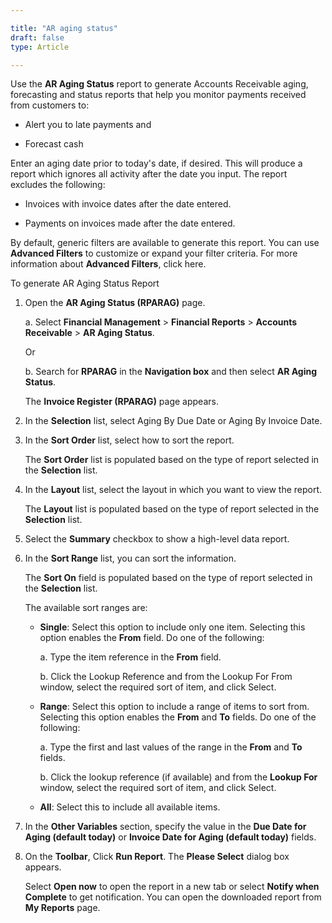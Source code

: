 ```yaml
---

title: "AR aging status"
draft: false
type: Article

---
```


Use the **AR Aging Status** report to generate Accounts Receivable aging, forecasting and status reports that help you monitor payments received from customers to:

- Alert you to late payments and

- Forecast cash

Enter an aging date prior to today's date, if desired. This will produce a report which ignores all activity after the date you input. The report excludes the following:

- Invoices with invoice dates after the date entered.

- Payments on invoices made after the date entered.

By default, generic filters are available to generate this report. You can use **Advanced Filters** to customize or expand your filter criteria. For more information about **Advanced Filters**, click here.

To generate AR Aging Status Report

1. Open the **AR Aging Status (RPARAG)** page.

    a. Select **Financial Management** > **Financial Reports** > **Accounts Receivable**  > **AR Aging Status**.

    Or

    b. Search for **RPARAG** in the **Navigation box** and then select **AR Aging Status**.

    The **Invoice Register (RPARAG)** page appears.

2. In the **Selection** list, select Aging By Due Date or Aging By Invoice Date.

3. In the **Sort Order** list, select how to sort the report.

    The **Sort Order** list is populated based on the type of report selected in the **Selection** list.

4. In the **Layout** list, select the layout in which you want to view the report.

    The **Layout** list is populated based on the type of report selected in the **Selection** list.

5. Select the **Summary** checkbox to show a high-level data report.

6. In the **Sort Range** list, you can sort the information.

    The **Sort On** field is populated based on the type of report selected in the **Selection** list.

    The available sort ranges are:

    - **Single**: Select this option to include only one item. Selecting this option enables the **From** field. Do one of the following:

        a. Type the item reference in the **From** field.

        b. Click the Lookup Reference and from the Lookup For From window, select the required sort of item, and click Select.

    - **Range**: Select this option to include a range of items to sort from. Selecting this option enables the **From** and **To** fields. Do one of the following:

        a. Type the first and last values of the range in the **From** and **To** fields.

        b. Click the lookup reference (if available) and from the **Lookup For** window, select the required sort of item, and click Select.

    - **All**: Select this to include all available items.

7. In the **Other Variables** section, specify the value in the **Due Date for Aging (default today)** or **Invoice Date for Aging (default today)** fields.

8. On the **Toolbar**, Click **Run Report**. The **Please Select** dialog box appears.

    Select **Open now** to open the report in a new tab or select **Notify when Complete** to get notification. You can open the downloaded report from **My Reports** page.



​
